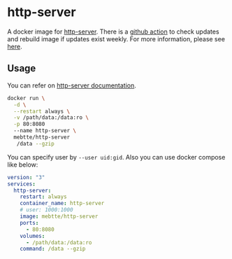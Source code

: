 # http-server

A docker image for [http-server](https://github.com/http-party/http-server). There is a [github action](https://github.com/mebtte/docker/actions/workflows/http-server.yaml) to check updates and rebuild image if updates exist weekly. For more information, please see [here](https://github.com/mebtte/docker).

## Usage

You can refer on [http-server documentation](https://github.com/http-party/http-server#readme).

```sh
docker run \
  -d \
  --restart always \
  -v /path/data:/data:ro \
  -p 80:8080
  --name http-server \
  mebtte/http-server
   /data --gzip
```

You can specify user by `--user uid:gid`. Also you can use docker compose like below:

```yml
version: "3"
services:
  http-server:
    restart: always
    container_name: http-server
    # user: 1000:1000
    image: mebtte/http-server
    ports:
      - 80:8080
    volumes:
      - /path/data:/data:ro
    command: /data --gzip
```

